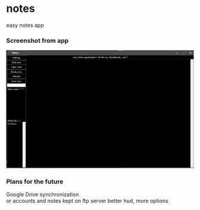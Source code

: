 # notes
easy notes app

### Screenshot from app
![](bbb.png)

### Plans for the future

Google Drive synchronization 
<br>
or
accounts and notes kept on ftp server
better hud, more options
